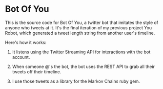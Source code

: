 # Bot Of You

This is the source code for Bot Of You, a twitter bot that imitates the style of anyone who tweets at it. It's the final iteration of my previous project You Robot, which generated a tweet length string from another user's timeline.

Here's how it works:
 
1. It listens using the Twitter Streaming API for interactions with the bot account.

2. When someone @'s the bot, the bot uses the REST API to grab all their tweets off their timeline.

3. I use those tweets as a library for the Markov Chains ruby gem.


